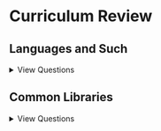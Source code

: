 # Curriculum Review

## Languages and Such

<details>
<summary>View Questions</summary>

### What distinguishes JavaScript from other languages that fill a similar role (like Ruby, Python, Java, etc)?

<details>
<summary>Short Answer</summary>
</details>

<details>
<summary>TL;DR Answer</summary>
</details>

### Define HTML. Where/how is it used?

<details>
<summary>Short Answer</summary>
</details>

<details>
<summary>TL;DR Answer</summary>
</details>

### Define SQL. Where/how is it used?

<details>
<summary>Short Answer</summary>
</details>

<details>
<summary>TL;DR Answer</summary>
</details>

### Define Regex. Where/how is it used?

<details>
<summary>Short Answer</summary>
</details>

<details>
<summary>TL;DR Answer</summary>
</details>

Define HTML. Where/how is it used?

</details>

## Common Libraries

<details>
<summary>View Questions</summary>

### What distinguishes JavaScript from other languages that fill a similar role (like Ruby, Python, Java, etc)?

<details>
<summary>Short Answer</summary>
</details>

<details>
<summary>TL;DR Answer</summary>
</details>

### Define HTML. Where/how is it used?

<details>
<summary>Short Answer</summary>
</details>

<details>
<summary>TL;DR Answer</summary>
</details>

### Define SQL. Where/how is it used?

<details>
<summary>Short Answer</summary>
</details>

<details>
<summary>TL;DR Answer</summary>
</details>

### Define Regex. Where/how is it used?

<details>
<summary>Short Answer</summary>
</details>

<details>
<summary>TL;DR Answer</summary>
</details>

</details>
